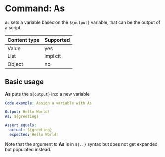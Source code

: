 # Command: As

`As` sets a variable based on the `${output}` variable, that can be the output of a script

| Content type | Supported |
|--------------|-----------|
| Value        | yes       |
| List         | implicit  |
| Object       | no        |

## Basic usage

**As** puts the `${output}` into a new variable

```yaml instacli
Code example: Assign a variable with As

Output: Hello World!
As: ${greeting}

Assert equals:
  actual: ${greeting}
  expected: Hello World!
```

Note that the argument to **As** is in `${..}` syntax but does not get expanded but populated instead.